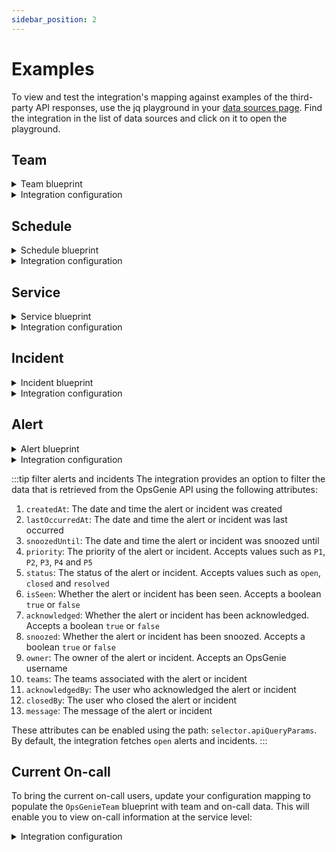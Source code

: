 ```yaml
---
sidebar_position: 2
---
```


# Examples
To view and test the integration's mapping against examples of the third-party API responses, use the jq playground in your [data sources page](https://app.getport.io/settings/data-sources). Find the integration in the list of data sources and click on it to open the playground.


## Team

<details>
<summary>Team blueprint</summary>

```json showLineNumbers
{
  "identifier": "opsGenieTeam",
  "description": "This blueprint represents an OpsGenie team in our software catalog",
  "title": "OpsGenie Team",
  "icon": "OpsGenie",
  "schema": {
    "properties": {
      "description": {
        "type": "string",
        "title": "Description",
        "icon": "DefaultProperty"
      },
      "url": {
        "title": "URL",
        "type": "string",
        "description": "URL to the service",
        "format": "url",
        "icon": "DefaultProperty"
      },
      "oncallUsers": {
        "type": "array",
        "title": "Current Oncalls",
        "items": {
          "type": "string",
          "format": "user"
        }
      }
    },
    "required": []
  },
  "mirrorProperties": {},
  "calculationProperties": {},
  "aggregationProperties": {},
  "relations": {}
}
```

</details>

<details>
<summary>Integration configuration</summary>

```yaml showLineNumbers
createMissingRelatedEntities: true
deleteDependentEntities: true
resources:
  - kind: team
    selector:
      query: 'true'
    port:
      entity:
        mappings:
          identifier: .id
          title: .name
          blueprint: '"opsGenieTeam"'
          properties:
            description: .description
            url: .links.web
```

</details>


## Schedule

<details>
<summary>Schedule blueprint</summary>

```json showLineNumbers
{
  "identifier": "opsGenieSchedule",
  "description": "This blueprint represents a OpsGenie schedule in our software catalog",
  "title": "OpsGenie Schedule",
  "icon": "OpsGenie",
  "schema": {
    "properties": {
      "timezone": {
        "title": "Timezone",
        "type": "string"
      },
      "description": {
        "title": "Description",
        "type": "string"
      },
      "users": {
        "title": "Users",
        "type": "array",
        "items": {
          "type": "string",
          "format": "user"
        }
      },
      "startDate": {
        "title": "Start Date",
        "type": "string",
        "format": "date-time"
      },
      "endDate": {
        "title": "End Date",
        "type": "string",
        "format": "date-time"
      },
      "rotationType": {
        "type": "string",
        "title": "Rotation Type"
      }
    },
    "required": []
  },
  "mirrorProperties": {},
  "calculationProperties": {},
  "aggregationProperties": {},
  "relations": {
    "ownerTeam": {
      "title": "Owner Team",
      "target": "opsGenieTeam",
      "required": false,
      "many": false
    }
  }
}
```

</details>

<details>
<summary>Integration configuration</summary>

```yaml showLineNumbers
createMissingRelatedEntities: true
deleteDependentEntities: true
resources:
  - kind: schedule
    selector:
      query: 'true'
      apiQueryParams:
        expand: rotation
    port:
      itemsToParse: .rotations
      entity:
        mappings:
          identifier: .id + "_" + .item.id
          title: .name + "_" + .item.name
          blueprint: '"opsGenieSchedule"'
          properties:
            timezone: .timezone
            description: .description
            startDate: .item.startDate
            endDate: .item.endDate
            rotationType: .item.type
            users: '[.item.participants[] | select(has("username")) | .username]'
          relations:
            ownerTeam: .ownerTeam.id
```

</details>


## Service

<details>
<summary>Service blueprint</summary>

```json showLineNumbers
{
  "identifier": "opsGenieService",
  "description": "This blueprint represents an OpsGenie service in our software catalog",
  "title": "OpsGenie Service",
  "icon": "OpsGenie",
  "schema": {
    "properties": {
      "description": {
        "type": "string",
        "title": "Description",
        "icon": "DefaultProperty"
      },
      "url": {
        "title": "URL",
        "type": "string",
        "description": "URL to the service",
        "format": "url",
        "icon": "DefaultProperty"
      },
      "tags": {
        "type": "array",
        "items": {
          "type": "string"
        },
        "title": "Tags",
        "icon": "DefaultProperty"
      }
    },
    "required": []
  },
  "mirrorProperties": {
    "oncallUsers": {
      "title": "Current Oncalls",
      "path": "ownerTeam.oncallUsers"
    }
  },
  "calculationProperties": {
  },
  "aggregationProperties": {
    "numberOfOpenIncidents": {
      "title": "Number of open incidents",
      "type": "number",
      "target": "opsGenieIncident",
      "query": {
        "combinator": "and",
        "rules": [
          {
            "property": "status",
            "operator": "=",
            "value": "open"
          }
        ]
      },
      "calculationSpec": {
        "calculationBy": "entities",
        "func": "count"
      }
    }
  },
  "relations": {
    "ownerTeam": {
      "title": "Owner Team",
      "target": "opsGenieTeam",
      "required": false,
      "many": false
    }
  }
}
```

</details>

<details>
<summary>Integration configuration</summary>

```yaml showLineNumbers
createMissingRelatedEntities: true
deleteDependentEntities: true
resources:
  - kind: service
    selector:
      query: 'true'
    port:
      entity:
        mappings:
          identifier: .id
          title: .name
          blueprint: '"opsGenieService"'
          properties:
            description: .description
            url: .links.web
            tags: .tags
          relations:
            ownerTeam: .teamId
```

</details>

## Incident

<details>
<summary>Incident blueprint</summary>

```json showLineNumbers
{
  "identifier": "opsGenieIncident",
  "description": "This blueprint represents an OpsGenie incident in our software catalog",
  "title": "OpsGenie Incident",
  "icon": "OpsGenie",
  "schema": {
    "properties": {
      "description": {
        "title": "Description",
        "type": "string"
      },
      "status": {
        "type": "string",
        "title": "Status",
        "enum": [
          "closed",
          "open",
          "resolved"
        ],
        "enumColors": {
          "closed": "blue",
          "open": "red",
          "resolved": "green"
        },
        "description": "The status of the incident"
      },
      "url": {
        "type": "string",
        "format": "url",
        "title": "URL"
      },
      "tags": {
        "type": "array",
        "items": {
          "type": "string"
        },
        "title": "Tags"
      },
      "responders": {
        "type": "array",
        "title": "Responders",
        "description": "Responders to the alert"
      },
      "priority": {
        "type": "string",
        "title": "Priority"
      },
      "createdAt": {
        "title": "Create At",
        "type": "string",
        "format": "date-time"
      },
      "updatedAt": {
        "title": "Updated At",
        "type": "string",
        "format": "date-time"
      }
    },
    "required": []
  },
  "mirrorProperties": {},
  "calculationProperties": {},
  "relations": {
    "services": {
      "title": "Impacted Services",
      "target": "opsGenieService",
      "many": true,
      "required": false
    }
  }
}
```

</details>

<details>
<summary>Integration configuration</summary>

```yaml showLineNumbers
createMissingRelatedEntities: true
deleteDependentEntities: true
resources:
  - kind: incident
    selector:
      query: 'true'
      apiQueryParams:
        status: open
    port:
      entity:
        mappings:
          identifier: .id
          title: .message
          blueprint: '"opsGenieIncident"'
          properties:
            status: .status
            responders: .responders
            priority: .priority
            tags: .tags
            url: .links.web
            createdAt: .createdAt
            updatedAt: .updatedAt
            description: .description
          relations:
            services: .impactedServices
```

</details>

## Alert

<details>
<summary>Alert blueprint</summary>

```json showLineNumbers
{
  "identifier": "opsGenieAlert",
  "description": "This blueprint represents an OpsGenie alert in our software catalog",
  "title": "OpsGenie Alert",
  "icon": "OpsGenie",
  "schema": {
    "properties": {
      "description": {
        "title": "Description",
        "type": "string"
      },
      "status": {
        "type": "string",
        "title": "Status",
        "enum": [
          "closed",
          "open"
        ],
        "enumColors": {
          "closed": "green",
          "open": "red"
        },
        "description": "The status of the alert"
      },
      "acknowledged": {
        "type": "boolean",
        "title": "Acknowledged"
      },
      "tags": {
        "type": "array",
        "items": {
          "type": "string"
        },
        "title": "Tags"
      },
      "responders": {
        "type": "array",
        "title": "Responders",
        "description": "Responders to the alert"
      },
      "integration": {
        "type": "string",
        "title": "Integration",
        "description": "The name of the Integration"
      },
      "priority": {
        "type": "string",
        "title": "Priority"
      },
      "sourceName": {
        "type": "string",
        "title": "Source Name",
        "description": "Alert source name"
      },
      "createdBy": {
        "title": "Created By",
        "type": "string",
        "format": "user"
      },
      "createdAt": {
        "title": "Create At",
        "type": "string",
        "format": "date-time"
      },
      "updatedAt": {
        "title": "Updated At",
        "type": "string",
        "format": "date-time"
      },
      "count": {
        "title": "Count",
        "type": "number"
      }
    },
    "required": []
  },
  "mirrorProperties": {},
  "calculationProperties": {},
  "relations": {
    "relatedIncident": {
      "title": "Related Incident",
      "target": "opsGenieIncident",
      "required": false,
      "many": false
    }
  }
}
```

</details>

<details>
<summary>Integration configuration</summary>

```yaml showLineNumbers
createMissingRelatedEntities: true
deleteDependentEntities: true
resources:
  - kind: alert
    selector:
      query: 'true'
      apiQueryParams:
        status: open
    port:
      entity:
        mappings:
          identifier: .id
          title: .message
          blueprint: '"opsGenieAlert"'
          properties:
            status: .status
            acknowledged: .acknowledged
            responders: .responders
            priority: .priority
            sourceName: .source
            tags: .tags
            count: .count
            createdBy: .owner
            createdAt: .createdAt
            updatedAt: .updatedAt
            description: .description
            integration: .integration.name
          relations:
            relatedIncident: 'if (.alias | contains("_")) then (.alias | split("_")[0]) else null end'
```

</details>

:::tip filter alerts and incidents
The integration provides an option to filter the data that is retrieved from the OpsGenie API using the following attributes:

1. `createdAt`: The date and time the alert or incident was created
2. `lastOccurredAt`: The date and time the alert or incident was last occurred
3. `snoozedUntil`: The date and time the alert or incident was snoozed until
4. `priority`: The priority of the alert or incident. Accepts values such as `P1`, `P2`, `P3`, `P4` and `P5`
5. `status`: The status of the alert or incident. Accepts values such as `open`, `closed` and `resolved`
6. `isSeen`: Whether the alert or incident has been seen. Accepts a boolean `true` or `false`
7. `acknowledged`: Whether the alert or incident has been acknowledged. Accepts a boolean `true` or `false`
8. `snoozed`: Whether the alert or incident has been snoozed. Accepts a boolean `true` or `false`
9. `owner`: The owner of the alert or incident. Accepts an OpsGenie username
10. `teams`: The teams associated with the alert or incident
11. `acknowledgedBy`: The user who acknowledged the alert or incident
12. `closedBy`: The user who closed the alert or incident
13. `message`: The message of the alert or incident

These attributes can be enabled using the path: `selector.apiQueryParams`. By default, the integration fetches `open` alerts and incidents.
:::

## Current On-call
To bring the current on-call users, update your configuration mapping to populate the `OpsGenieTeam` blueprint with team and on-call data. This will enable you to view on-call information at the service level:

<details>
<summary>Integration configuration</summary>

```yaml showLineNumbers
createMissingRelatedEntities: true
deleteDependentEntities: true
resources:
  - kind: schedule-oncall
    selector:
      query: 'true'
    port:
      entity:
        mappings:
          identifier: .ownerTeam.id
          title: .ownerTeam.name
          blueprint: '"opsGenieTeam"'
          properties:
            oncallUsers: .__currentOncalls.onCallRecipients
```

</details>